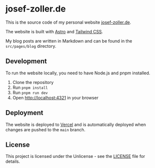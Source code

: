 # josef-zoller.de

This is the source code of my personal website [josef-zoller.de](https://josef-zoller.de).

The website is built with [Astro](https://astro.build) and [Tailwind CSS](https://tailwindcss.com).

My blog posts are written in Markdown and can be found in the `src/pages/blog` directory.

## Development

To run the website locally, you need to have Node.js and pnpm installed.

1. Clone the repository
2. Run `pnpm install`
3. Run `pnpm run dev`
4. Open [http://localhost:4321](http://localhost:4321) in your browser

## Deployment

The website is deployed to [Vercel](https://vercel.com) and is automatically deployed when changes are pushed to the `main` branch.

## License

This project is licensed under the Unlicense - see the [LICENSE](LICENSE) file for details.
